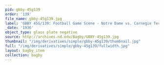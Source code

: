 ```yaml
---
pid: gbby-45g139
order: '139'
file_name: gbby-45g139.jpg
label: 'GBBY 45G/139: Football Game Scene - Notre Dame vs. Carnegie Tech - 1936'
_date: '1936'
object_type: glass plate negative
source: http://archives.nd.edu/Bagby/GBBY-45g139.jpg
thumbnail: "/img/derivatives/simple/gbby-45g139/thumbnail.jpg"
full: "/img/derivatives/simple/gbby-45g139/fullwidth.jpg"
layout: bagby_item
collection: bagby
---
```

